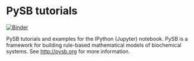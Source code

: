 # PySB tutorials

[![Binder](https://mybinder.org/badge_logo.svg)](https://mybinder.org/v2/gh/lolab-vu/pysb-tutorials/HEAD)

PySB tutorials and examples for the IPython (Jupyter) notebook. PySB is a framework for building rule-based
mathematical models of biochemical systems. See http://pysb.org for more information.

